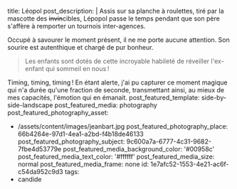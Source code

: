 title: Léopol
post_description: |
  Assis sur sa planche à roulettes, tiré par la mascotte des <del>invin</del>cibles, Lépopol passe le temps pendant que son père s'affère à remporter un tournois&nbsp;inter-agences.
  
  Occupé à savourer le moment présent, il ne me porte aucune attention. Son sourire est autenthique et chargé de pur&nbsp;bonheur.
  
  > Les enfants sont dotés de cette incroyable habileté de réveiller l'ex-enfant qui sommeil en&nbsp;nous&thinsp;!
  
  Timing, timing, timing&thinsp;! En étant alerte, j'ai pu capturer ce moment magique qui n'a durée qu'une fraction de seconde, transmettant ainsi, au mieux de mes capacités, l'émotion qui en&nbsp;émanait.
post_featured_template: side-by-side-landscape
post_featured_media: photography
post_featured_photography_asset:
  - /assets/content/images/jeanbart.jpg
post_featured_photography_place: 66b4264e-97d1-4ea1-a2bd-f4b18de46133
post_featured_photography_subject: 9c600a7a-6777-4c31-9682-7fbe4d53779e
post_featured_media_background_color: '#00958c'
post_featured_media_text_color: '#ffffff'
post_featured_media_size: normal
post_featured_media_frame: none
id: 1e7afc52-1553-4e21-ac6f-c54da952c9d3
tags:
  - candide
